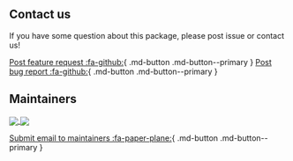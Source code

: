 ## Contact us

If you have some question about this package, please post issue or contact us!

[Post feature request :fa-github:](https://github.com/tier4/scenario_simulator_v2/issues/new?assignees=&labels=&template=feature_request.md&title=){ .md-button .md-button--primary }
[Post bug report :fa-github:](https://github.com/tier4/scenario_simulator_v2/issues/new?assignees=&labels=&template=bug_report.md&title=){ .md-button .md-button--primary }

## Maintainers

<a href="https://github.com/hakuturu583">
  <img align="center" src="https://github-readme-stats.vercel.app/api?username=hakuturu583&show_icons=true&title_color=22A3CD&icon_color=06579E" />
</a>  

<a href="https://github.com/yamacir-kit">
  <img align="center" src="https://github-readme-stats.vercel.app/api?username=yamacir-kit&show_icons=true&title_color=22A3CD&icon_color=06579E" />
</a>

[Submit email to maintainers :fa-paper-plane:](mailto:masaya.kataoka@tier4.jp,tatsuya.yamasaki@tier4.jp){ .md-button .md-button--primary }
